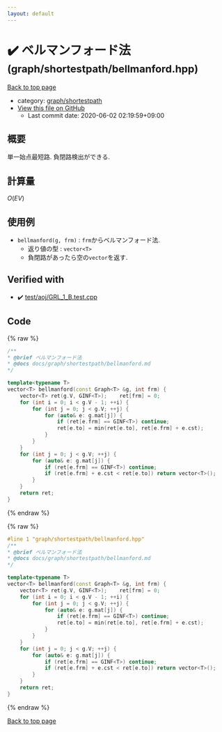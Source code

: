 ```yaml
---
layout: default
---
```


<!-- mathjax config similar to math.stackexchange -->
<script type="text/javascript" async
  src="https://cdnjs.cloudflare.com/ajax/libs/mathjax/2.7.5/MathJax.js?config=TeX-MML-AM_CHTML">
</script>
<script type="text/x-mathjax-config">
  MathJax.Hub.Config({
    TeX: { equationNumbers: { autoNumber: "AMS" }},
    tex2jax: {
      inlineMath: [ ['$','$'] ],
      processEscapes: true
    },
    "HTML-CSS": { matchFontHeight: false },
    displayAlign: "left",
    displayIndent: "2em"
  });
</script>

<script type="text/javascript" src="https://cdnjs.cloudflare.com/ajax/libs/jquery/3.4.1/jquery.min.js"></script>
<script src="https://cdn.jsdelivr.net/npm/jquery-balloon-js@1.1.2/jquery.balloon.min.js" integrity="sha256-ZEYs9VrgAeNuPvs15E39OsyOJaIkXEEt10fzxJ20+2I=" crossorigin="anonymous"></script>
<script type="text/javascript" src="../../../assets/js/copy-button.js"></script>
<link rel="stylesheet" href="../../../assets/css/copy-button.css" />


# :heavy_check_mark: ベルマンフォード法 <small>(graph/shortestpath/bellmanford.hpp)</small>

<a href="../../../index.html">Back to top page</a>

* category: <a href="../../../index.html#893699352036854e82d247c81f4d89a6">graph/shortestpath</a>
* <a href="{{ site.github.repository_url }}/blob/master/graph/shortestpath/bellmanford.hpp">View this file on GitHub</a>
    - Last commit date: 2020-06-02 02:19:59+09:00




## 概要

単一始点最短路. 負閉路検出ができる.

## 計算量

$O(EV)$

## 使用例

* `bellmanford(g, frm)` : `frm`からベルマンフォード法.
  * 返り値の型 : `vector<T>`
  * 負閉路があったら空の`vector`を返す.


## Verified with

* :heavy_check_mark: <a href="../../../verify/test/aoj/GRL_1_B.test.cpp.html">test/aoj/GRL_1_B.test.cpp</a>


## Code

<a id="unbundled"></a>
{% raw %}
```cpp
/**
* @brief ベルマンフォード法
* @docs docs/graph/shortestpath/bellmanford.md
*/

template<typename T>
vector<T> bellmanford(const Graph<T> &g, int frm) {
    vector<T> ret(g.V, GINF<T>);    ret[frm] = 0;
    for (int i = 0; i < g.V - 1; ++i) {
        for (int j = 0; j < g.V; ++j) {
            for (auto& e: g.mat[j]) {
                if (ret[e.frm] == GINF<T>) continue;
                ret[e.to] = min(ret[e.to], ret[e.frm] + e.cst);
            }
        }
    }
    for (int j = 0; j < g.V; ++j) {
        for (auto& e: g.mat[j]) {
            if (ret[e.frm] == GINF<T>) continue;
            if (ret[e.frm] + e.cst < ret[e.to]) return vector<T>();
        }
    }
    return ret;
}

```
{% endraw %}

<a id="bundled"></a>
{% raw %}
```cpp
#line 1 "graph/shortestpath/bellmanford.hpp"
/**
* @brief ベルマンフォード法
* @docs docs/graph/shortestpath/bellmanford.md
*/

template<typename T>
vector<T> bellmanford(const Graph<T> &g, int frm) {
    vector<T> ret(g.V, GINF<T>);    ret[frm] = 0;
    for (int i = 0; i < g.V - 1; ++i) {
        for (int j = 0; j < g.V; ++j) {
            for (auto& e: g.mat[j]) {
                if (ret[e.frm] == GINF<T>) continue;
                ret[e.to] = min(ret[e.to], ret[e.frm] + e.cst);
            }
        }
    }
    for (int j = 0; j < g.V; ++j) {
        for (auto& e: g.mat[j]) {
            if (ret[e.frm] == GINF<T>) continue;
            if (ret[e.frm] + e.cst < ret[e.to]) return vector<T>();
        }
    }
    return ret;
}

```
{% endraw %}

<a href="../../../index.html">Back to top page</a>

